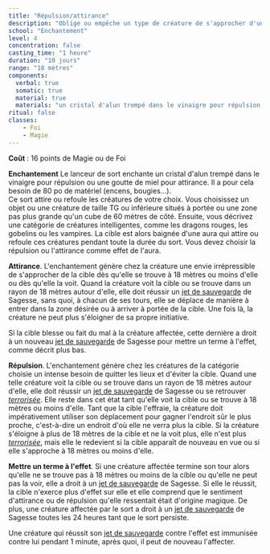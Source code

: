 ```yaml
---
title: "Répulsion/attirance"
description: "Oblige ou empêche un type de créature de s'approcher d'une zone."
school: "Enchantement"
level: 4
concentration: false
casting_time: "1 heure"
duration: "10 jours"
range: "18 mètres"
components:
  verbal: true
  somatic: true
  material: true
  materials: "un cristal d'alun trempé dans le vinaigre pour répulsion ou une goutte de miel pour attirance"
ritual: false
classes:
    - Foi
    - Magie
---
```

**Coût** : 16 points de Magie ou de Foi  

**Enchantement** Le lanceur de sort enchante un cristal d'alun trempé dans le vinaigre pour répulsion ou une goutte de miel pour attirance. Il a pour cela besoin de 80 po de matériel (encens, bougies...).  
Ce sort attire ou refoule les créatures de votre choix. Vous choisissez un objet ou une créature de taille TG ou inférieure situés à portée ou une zone pas plus grande qu'un cube de 60 mètres de côté. Ensuite, vous décrivez une catégorie de créatures intelligentes, comme les dragons rouges, les gobelins ou les vampires. La cible est alors baignée d'une aura qui attire ou refoule ces créatures pendant toute la durée du sort. Vous devez choisir la répulsion ou l'attirance comme effet de l'aura.

**Attirance**. L'enchantement génère chez la créature une envie irrépressible de s'approcher de la cible dès qu'elle se trouve à 18 mètres ou moins d'elle ou dès qu'elle la voit. Quand la créature voit la cible ou se trouve dans un rayon de 18 mètres autour d'elle, elle doit réussir un [jet de sauvegarde](/utiliser-les-caracteristiques/#jets-de-sauvegarde) de Sagesse, sans quoi, à chacun de ses tours, elle se déplace de manière à entrer dans la zone désirée ou à arriver à portée de la cible. Une fois là, la créature ne peut plus s'éloigner de sa propre initiative.

Si la cible blesse ou fait du mal à la créature affectée, cette dernière a droit à un nouveau [jet de sauvegarde](/utiliser-les-caracteristiques/#jets-de-sauvegarde) de Sagesse pour mettre un terme à l'effet, comme décrit plus bas.

**Répulsion**. L'enchantement génère chez les créatures de la catégorie choisie un intense besoin de quitter les lieux et d'éviter la cible. Quand une telle créature voit la cible ou se trouve dans un rayon de 18 mètres autour d'elle, elle doit réussir un [jet de sauvegarde](/utiliser-les-caracteristiques/#jets-de-sauvegarde) de Sagesse ou se retrouver [_terrorisée_](/gerer-la-sante-du-personnage/#terrorise). Elle reste dans cet état tant qu'elle voit la cible ou se trouve à 18 mètres ou moins d'elle. Tant que la cible l'effraie, la créature doit impérativement utiliser son déplacement pour gagner l'endroit sûr le plus proche, c'est-à-dire un endroit d'où elle ne verra plus la cible. Si la créature s'éloigne à plus de 18 mètres de la cible et ne la voit plus, elle n'est plus [_terrorisée_](/gerer-la-sante-du-personnage/#terrorise), mais elle le redevient si la cible apparaît de nouveau en vue ou si elle s'approche à 18 mètres ou moins d'elle.

**Mettre un terme à l'effet**. Si une créature affectée termine son tour alors qu'elle ne se trouve pas à 18 mètres ou moins de la cible ou qu'elle ne peut pas la voir, elle a droit à un [jet de sauvegarde](/utiliser-les-caracteristiques/#jets-de-sauvegarde) de Sagesse. Si elle le réussit, la cible n'exerce plus d'effet sur elle et elle comprend que le sentiment d'attirance ou de répulsion qu'elle ressentait était d'origine magique. De plus, une créature affectée par le sort a droit à un [jet de sauvegarde](/utiliser-les-caracteristiques/#jets-de-sauvegarde) de Sagesse toutes les 24 heures tant que le sort persiste.

Une créature qui réussit son [jet de sauvegarde](/utiliser-les-caracteristiques/#jets-de-sauvegarde) contre l'effet est immunisée contre lui pendant 1 minute, après quoi, il peut de nouveau l'affecter.
